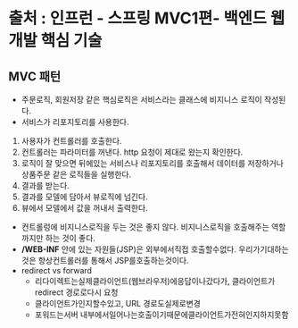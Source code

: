 # 출처 : 인프런 - 스프링 MVC1편- 백엔드 웹개발 핵심 기술 

## MVC 패턴
- 주문로직, 회원저장 같은 핵심로직은 서비스라는 클래스에 비지니스 로직이 작성된다.
- 서비스가 리포지토리를 사용한다.
  
1. 사용자가 컨트롤러를 호출한다.
2. 컨트롤러는 파라미터를 꺼낸다. http 요청이 제대로 왔는지 확인한다.
3. 로직이 잘 맞으면 뒤에있는 서비스나 리포지토리를 호출해서 데이터를 저장하거나 상품주문 같은 로직들을 실행한다.
4. 결과를 받는다.
5. 결과를 모델에 담아서 뷰로직에 넘긴다.
6. 뷰에서 모델에서 값을 꺼내서 출력한다.
   
- 컨트롤렁에 비지니스로직을 두는 것은 좋지 않다. 비지니스로직을 호출해주는 역할까지만 하는 것이 좋다.
-  **/WEB-INF** 안에 있는 자원들(JSP)은 외부에서직접 호출할수없다. 우리가기대하는것은 항상컨트롤러를 통해서 JSP를호출하는것이다.
-   redirect vs forward 
    -  리다이렉트는실제클라이언트(웹브라우저)에응답이나갔다가, 클라이언트가 redirect 경로로다시 요청
    -  클라이언트가인지할수있고, URL 경로도실제로변경
    - 포워드는서버 내부에서일어나는호출이기때문에클라이언트가전혀인지하지못함